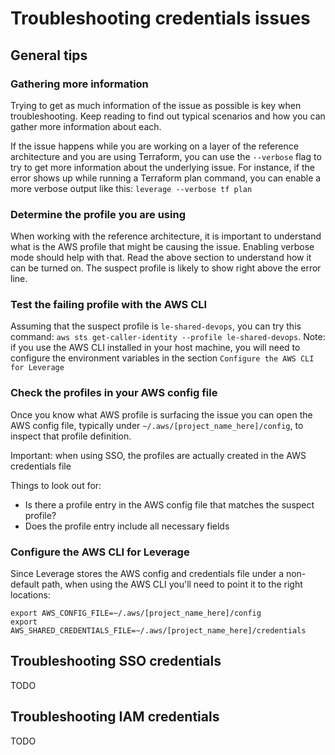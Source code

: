 # Troubleshooting credentials issues

## General tips

### Gathering more information
Trying to get as much information of the issue as possible is key when troubleshooting. Keep reading to find out typical scenarios and how you can gather more information about each.

If the issue happens while you are working on a layer of the reference architecture and you are using Terraform, you can use the `--verbose` flag to try to get more information about the underlying issue.
For instance, if the error shows up while running a Terraform plan command, you can enable a more verbose output like this: `leverage --verbose tf plan`

### Determine the profile you are using
When working with the reference architecture, it is important to understand what is the AWS profile that might be causing the issue. Enabling verbose mode should help with that. Read the above section to understand how it can be turned on.
The suspect profile is likely to show right above the error line.

### Test the failing profile with the AWS CLI
Assuming that the suspect profile is `le-shared-devops`, you can try this command: `aws sts get-caller-identity --profile le-shared-devops`.
Note: if you use the AWS CLI installed in your host machine, you will need to configure the environment variables in the section `Configure the AWS CLI for Leverage`

### Check the profiles in your AWS config file
Once you know what AWS profile is surfacing the issue you can open the AWS config file, typically under `~/.aws/[project_name_here]/config`, to inspect that profile definition.

Important: when using SSO, the profiles are actually created in the AWS credentials file

Things to look out for:
- Is there a profile entry in the AWS config file that matches the suspect profile?
- Does the profile entry include all necessary fields

### Configure the AWS CLI for Leverage
Since Leverage stores the AWS config and credentials file under a non-default path, when using the AWS CLI you'll need to point it to the right locations:
```
export AWS_CONFIG_FILE=~/.aws/[project_name_here]/config
export AWS_SHARED_CREDENTIALS_FILE=~/.aws/[project_name_here]/credentials
```

## Troubleshooting SSO credentials
TODO

## Troubleshooting IAM credentials
TODO
